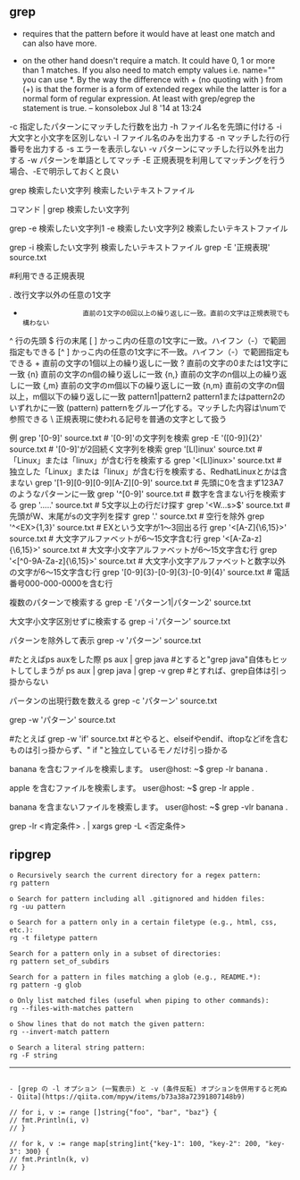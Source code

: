 ## grep

+ requires that the pattern before it would have at least one match and can also have more.
* on the other hand doesn't require a match. It could have 0, 1 or more than 1 matches.
If you also need to match empty values i.e. name="" you can use *.
By the way the difference with + (no quoting with \) from (\+) is that the former is a form of extended regex while the latter is for a normal form of regular expression.
At least with grep/egrep the statement is true. – konsolebox Jul 8 '14 at 13:24

-c	指定したパターンにマッチした行数を出力
-h	ファイル名を先頭に付ける
-i	大文字と小文字を区別しない
-l	ファイル名のみを出力する
-n	マッチした行の行番号を出力する
-s	エラーを表示しない
-v	パターンにマッチした行以外を出力する
-w	パターンを単語としてマッチ
-E	正規表現を利用してマッチングを行う場合、-Eで明示しておくと良い

grep 検索したい文字列 検索したいテキストファイル

コマンド | grep 検索したい文字列

grep -e 検索したい文字列1 -e 検索したい文字列2 検索したいテキストファイル

grep -i 検索したい文字列 検索したいテキストファイル
grep -E '正規表現' source.txt

#利用できる正規表現

.                    改行文字以外の任意の1文字
*                    直前の1文字の0回以上の繰り返しに一致。直前の文字は正規表現でも構わない
^                    行の先頭
$                    行の末尾
[ ]                  かっこ内の任意の1文字に一致。ハイフン（-）で範囲指定もできる
[^ ]                 かっこ内の任意の1文字に不一致。ハイフン（-）で範囲指定もできる
\+                   直前の文字の1個以上の繰り返しに一致
\?                   直前の文字の0または1文字に一致
\{n\}                直前の文字のn個の繰り返しに一致
\{n,\}               直前の文字のn個以上の繰り返しに一致
\{,m\}               直前の文字のm個以下の繰り返しに一致
\{n,m\}              直前の文字のn個以上，m個以下の繰り返しに一致
pattern1\|pattern2   pattern1またはpattern2のいずれかに一致
\(pattern\)          patternをグループ化する。マッチした内容は\numで参照できる
\                    正規表現に使われる記号を普通の文字として扱う

例
grep '\[0-9]' source.txt                           # '[0-9]'の文字列を検索
grep -E '(\[0-9]){2}' source.txt                   # '[0-9]'が2回続く文字列を検索
grep '[Ll]inux' source.txt                         # 「Linux」または「linux」が含む行を検索する
grep '\<[Ll]inux\>' source.txt                     #  独立した「Linux」または「linux」が含む行を検索する、RedhatLinuxとかは含まない
grep '[1-9][0-9][0-9][A-Z][0-9]' source.txt        # 先頭に0を含まず123A7のようなパターンに一致
grep '^[0-9]' source.txt                           # 数字を含まない行を検索する
grep '.....' source.txt                            # 5文字以上の行だけ探す
grep '\<W...s\>$' source.txt                       # 先頭がW、末尾がsの文字列を探す
grep '.' source.txt                                # 空行を除外
grep '^\<EX\>\{1,3\}' source.txt                   # EXという文字が1～3回出る行
grep '\<[A-Z]\{\6,15\}\>' source.txt               # 大文字アルファベットが6～15文字含む行
grep '\<[A-Za-z]\{\6,15\}\>' source.txt            # 大文字小文字アルファベットが6～15文字含む行
grep '\<[^0-9A-Za-z]\{\6,15\}\>' source.txt        # 大文字小文字アルファベットと数字以外の文字が6～15文字含む行
grep '[0-9]\{3\}-[0-9]\{3\}-[0-9]\{4\}' source.txt # 電話番号000-000-0000を含む行

複数のパターンで検索する
grep -E 'パターン1|パターン2' source.txt

大文字小文字区別せずに検索する
grep -i 'パターン' source.txt

パターンを除外して表示
grep -v 'パターン' source.txt

#たとえばps auxをした際
ps aux | grep java
#とすると"grep java"自体もヒットしてしまうが
ps aux | grep java | grep -v grep
#とすれば、grep自体は引っ掛からない

パータンの出現行数を数える
grep -c 'パターン' source.txt

grep -w 'パターン' source.txt

#たとえば
grep -w 'if' source.txt
#とやると、elseifやendif、iftopなどifを含むものは引っ掛からず、" if "と独立しているモノだけ引っ掛かる

banana を含むファイルを検索します。
user@host: ~$ grep -lr banana .

apple を含むファイルを検索します。
user@host: ~$ grep -lr apple .

banana を含まないファイルを検索します。
user@host: ~$ grep -vlr banana .

grep -lr <肯定条件> . | xargs grep -L <否定条件>

## ripgrep

```
o Recursively search the current directory for a regex pattern:
rg pattern

o Search for pattern including all .gitignored and hidden files:
rg -uu pattern

o Search for a pattern only in a certain filetype (e.g., html, css, etc.):
rg -t filetype pattern

Search for a pattern only in a subset of directories:
rg pattern set_of_subdirs

Search for a pattern in files matching a glob (e.g., README.*):
rg pattern -g glob

o Only list matched files (useful when piping to other commands):
rg --files-with-matches pattern

o Show lines that do not match the given pattern:
rg --invert-match pattern

o Search a literal string pattern:
rg -F string
```

---


```

- [grep の -l オプション (一覧表示) と -v (条件反転) オプションを併用すると死ぬ - Qiita](https://qiita.com/mpyw/items/b73a38a72391807148b9)

// for i, v := range []string{"foo", "bar", "baz"} {
// fmt.Println(i, v)
// }

// for k, v := range map[string]int{"key-1": 100, "key-2": 200, "key-3": 300} {
// fmt.Println(k, v)
// }

